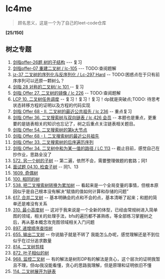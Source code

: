 # lc4me

> 顾名思义，这是一个为了自己的leet-code仓库 

**[25/150]**<br>
## 树之专题

1. [剑指offer-26题 树的子结构](https://leetcode-cn.com/problems/shu-de-zi-jie-gou-lcof/) --- 复习
2. [剑指offer-07 重建二叉树 / lc-105](https://leetcode-cn.com/problems/zhong-jian-er-cha-shu-lcof/) --- TODO:查阅题解
3. [jz-37 二叉树的序列化与反序列化 / Lc-297 Hard](https://leetcode-cn.com/problems/serialize-and-deserialize-binary-tree/) -- TODO:困惑点在于只有前序序列可以还原一颗树么？
4. [剑指 28 对称的二叉树/ lc 101 ](https://leetcode-cn.com/problems/dui-cheng-de-er-cha-shu-lcof/) -- 复习
5. [剑指 Offer 27. 二叉树的镜像 / lc 226](https://leetcode-cn.com/problems/er-cha-shu-de-jing-xiang-lcof/) -- TODO:查阅题解
6. [LCP 10. 二叉树任务调度](https://leetcode-cn.com/problems/er-cha-shu-ren-wu-diao-du/) -- 复习！复习！复习！dp就是突破点;TODO: 待思考状态转移方程的证明以及方程的代码实现
7. [剑指 Offer 68 - II. 二叉树的最近公共祖先 / lc 236](https://leetcode-cn.com/problems/er-cha-shu-de-zui-jin-gong-gong-zu-xian-lcof/) -- 重点复习
8. [剑指 Offer 36. 二叉搜索树与双向链表 / lc 426 会员](https://leetcode-cn.com/problems/er-cha-sou-suo-shu-yu-shuang-xiang-lian-biao-lcof/) -- 本题也是重点，更重要的是链表相关的知识也忘记了，树之后重点关注链表相关题目。
9. [剑指 Offer 54. 二叉搜索树的第k大节点](https://leetcode-cn.com/problems/er-cha-sou-suo-shu-de-di-kda-jie-dian-lcof/)
10. [剑指 Offer 68 - I. 二叉搜索树的最近公共祖先](https://leetcode-cn.com/problems/er-cha-sou-suo-shu-de-zui-jin-gong-gong-zu-xian-lcof/)
11. [剑指 Offer 33. 二叉搜索树的后序遍历序列](https://leetcode-cn.com/problems/er-cha-sou-suo-shu-de-hou-xu-bian-li-xu-lie-lcof/)
12. [剑指 Offer 34. 二叉树中和为某一值的路径 / LC 113](https://leetcode-cn.com/problems/er-cha-shu-zhong-he-wei-mou-yi-zhi-de-lu-jing-lcof/) -- 截止目前，感觉自己在抄作业，思路全没了
13. [572. 另一个树的子树](https://leetcode-cn.com/problems/subtree-of-another-tree/) -- 第二遍，依然不会，需要整理做题的套路；同1
14. [面试题 04.10. 检查子树](https://leetcode-cn.com/problems/check-subtree-lcci/) -- 同1、13
15. [1609. 奇偶树](https://leetcode-cn.com/problems/even-odd-tree/)
16. [100. 相同的树](https://leetcode-cn.com/problems/same-tree/)
17. [538. 把二叉搜索树转换为累加树](https://leetcode-cn.com/problems/convert-bst-to-greater-tree/) -- 看起来是一个全局变量的事情，但根本原因似乎是自己根本没有解决“赋值的值如何计算和存储的问题”
18. [617. 合并二叉树](https://leetcode-cn.com/problems/merge-two-binary-trees/) -- 基本明确会的点和不会的点，基本清晰了起来；和题的简单还是难没有关系
19. [310. 最小高度树](https://leetcode-cn.com/problems/minimum-height-trees/) -- 这对于我来说是一个全新的体型，已经由常规树进入简单图的领域，相关的处理手法，bfs的遍历都不甚熟练，等全部练习掌握树之后，再从基本概念攻克图领域相关入门问题
20. [897. 递增顺序查找树](https://leetcode-cn.com/problems/increasing-order-search-tree/)
21. [655. 输出二叉树](https://leetcode-cn.com/problems/print-binary-tree/) -- 你说脑子就是不转了 我能怎么办呢，感觉理解还是不到位 似乎在过分追求数量
22. [814. 二叉树剪枝](https://leetcode-cn.com/problems/binary-tree-pruning/)
23. [872. 叶子相似的树](https://leetcode-cn.com/problems/leaf-similar-trees/)
24. [968. 监控二叉树](https://leetcode-cn.com/problems/binary-tree-cameras/) -- 有的解法是树形DP有的解法是贪心，这个层次的证明我暂且不理，但dp我没能看懂，贪心的思路我理解，但是原理和证明依旧不懂
25. [114. 二叉树展开为链表](https://leetcode-cn.com/problems/flatten-binary-tree-to-linked-list/)








